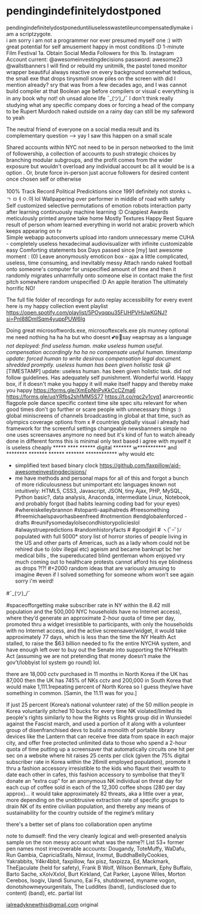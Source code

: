 # pendingindefinitelydostponed 

pendingindefinitelydostponeduntiliuselesswastetileuncompensatedlymake
 i am a scriptzygote.  
i am sorry i am not a programmer nor ever presumed myself one :) with great potential for self amusement happy in most conditions :D
1-minute Film Festival 1a. Obtain Social Media Followers for this 1b. Instagram Account current: @awesomeinvestingdecisions password: awesome23 @wallstbanners
I will find or rebuild my unitmilk, the pastel toned monitor wrapper beautiful always reactive on every background somewhat tedious, the small exe that drops tinysmoll snow piles on the screen with did I mention already? sry that was from a few decades ago, and I was cannot build compiler at that Boolean age before compilers or visual c everything is in any book why not!  oh unsad alone life ¯\_(ツ)_/¯ 
I don't think really studying what any specific company does or forcing a head of the company to be Rupert Murdoch naked outside on a rainy day can still be my safeword to yeah


The neutral friend of everyone on a social media result and its complementary question -->
yay I saw this happen on a small scale

Shared accounts within NYC not need to be in person networked to the limit of followership, a collection of accounts to push strategic choices by branching modular subgroups, and the profit comes from the wider exposure but wouldn't overload any individual account bc all it would be is a option .  Or, brute force in-person just accrue followers for desired content once chosen self or otherwise

100% Track Record Political Predicktions since 1991 definitely not stonks  ㄴㄱ ㅁㅕㅇ.야  lol
Wallpapering over performer in middle of road with safety
Self customized selective permutations of emotion robots interaction party after learning continuously machine learning :D
Crappiest Awards meticulously printed anyone take home
Mostly Textures Happy Rest Square
result of person whom learned everything in world not arabic proverb which keeps appearing on tv  
Simple webapp autoconverts upload into random unnecessary meme
CUHA - completely useless hexadecimal audiovisualizer with infinite customizable easy
Comforting statements box
Days passed since [my] last awesome moment : (0)
Leave anonymously emoticon box - ajax a little complicated, useless, time consuming, and inevitably messy
Attach rando naked football onto someone's computer for unspecified amount of time and then it randomly migrates unharmfully onto someone else in contact make the first pitch somewhere random unspecified :D
An apple iteration
The ultimately horrific NO!

The full file folder of recordings for auto replay accessibility for every event
here is my happy collection event playlist https://open.spotify.com/playlist/5POyqqpu35FUHPVHUwKGNJ?si=PnI88DmISqm4yuppPUW6Ig

Doing great
microsoftwords.exe, microsoftexcels.exe
pls munney optional me need nothing ha ha ha but who doesnt 💕❄️💝say неартsay as a language 
*not deployed:  find useless human.  make useless human useful.  compensation accordingly ha ha no compensate useful human.  timestamp update: forced human to write desirous compensation legal document. shredded promptly. useless human has been given holistic task 😃*
[TIMESTAMP] update:  useless human. has been given holistic task.  did not follow guidelines.  Has adequately self punishment.  Wonderful world.
Happy box, if it doesn't make you happy it will make itself happy and thereby make you happy
https://forms.gle/XmEpNnPvKkCcCZma6
https://forms.gle/uqYRfbs2shfMM5S77
https://t.co/rqc2v1cyq1
anarcreontic flagpole pole dance specific context time site spec situ relevant for when good times
don't go further or scare people with unnecessary things :)
global miniscreens of channels broadcasting in global at that time, such as olympics coverage options from x # countries globally visual i already had framework for the screenful settings changeable newsbanners simple no one uses screensaves anymore no need but it's kind of fun to watch already done in different forms this is minimal only text based i agree with myself it is useless
cheaply ***** **** ****** digital ******* w*********** and ******** ******* ****** ******* ************
why would etc
- simplified text based binary clock 
https://github.com/faxpillow/aid-awesomeinvestingdecisions/
- me have methods and personal maps for all of this and forgot a bunch of more ridiculousness but unimportant etc 
languages known not intuitively: HTML5, CSS3, Javascript, JSON, tiny Ajax, PHP, MySQL, Python basic?, data analysis, Anaconda, intermediate Linux, Notebook, and probably forgot (bad habits learning coding bad for your eyes)
#whereiskelleybrannon #stopanti-aapihatreds #freesomething #freemichaelspavorhasbeenfreed  #notmention #endglobalenforced -drafts #reunifysomedaylolsecondhistorypolicieslol #alwaystruepredictions #randomhistoryfacts # #goodgirl # ヽ(ﾟｰﾟ)ﾉ
 populated with full 5000* story list of horror stories of people living in the US and other parts of Americas, such as a lady whom could not be rehired due to (obv illegal etc) ageism and became bankrupt bc her medical bills , the supereducated blind gentleman whom enjoyed vry much coming out to healthcare protests cannot afford his eye blindness as drops ?!?!
#+2000 random ideas that are variously amusing to imagine
#even if I solved something for someone whom won't see again sorry i'm weird!

#¯\_(ツ)_/¯ 


#spaceofforgetting make 
subscriber rate in NY within the 8.42 mill population and the 500,000 NYC households have no Internet access), where they’d generate an approximate 2-hour quota of time per day, promoted thru a widget irresistible to participants, with only the households with no Internet access, and the active screensaver/widget, it would take approximately 77 days, which is less than the time the NY Health Act stalled, to raise the $63 billion needed to fix the entire NYCHA system, and have enough left over to buy out the Senate into supporting the NYHealth Act (assuming we are not pretending that money doesn’t make the gov’t/lobbyist lol system go round) lol.

 there are 18,000 cctv purchased in 11 months in North Korea if the UK has 87,000 then the UK has 745% of NKs cctv and 200,000 in South Korea that would make 1,111.1repeating percent of North Korea so I guess they/we have something in common. [Samin, the 11.11 was for you.]

If just 25 percent (Korea’s national volunteer rate) of the 50 million people in Korea voluntarily pitched 10 bucks for every time NK violated/limited its people's rights similarly to how the Rights vs Rights group did in Wunsiedel against the Fascist march, and used a portion of it along with a volunteer group of disenfranchised devs to build a monolith of portable library devices like the Lantern that can receive free data from space in each major city, and offer free protected unlimited data to those who spend a 2-hour quota of time putting up a screensaver that automatically circuits one hit per sec on a website where hit raises 25 cents per click (given the 75% digital subscriber rate in Korea within the 26mill employed population), promote it thru a fashion accessory irresistible to the kids who flaunt their wealth to date each other in cafes, this fashion accessory to symbolise that they’ll donate an “extra cup” for an anonymous NK individual on threat day for each cup of coffee sold in each of the 12,300 coffee shops (280 per day approx)… it would take approximately 82 threats, aka a little over a year, more depending on the unobtrusive extraction rate of specific groups to drain NK of its entire civilian population, and thereby any means of sustainability for the country outside of the regime’s military

there's a better set of plans too collaboration open anytime 

note to dumself: find the very cleanly logical and well-presented analysis sample on the non messy account what was the name?!  List 53+ former pen names most irrecoverable accounts: Dougandy, ToteMuffy, WaDafu, Run Gambia,  CapriciaStalls, Nimxut, Inxmut, BuddhaBellyCookies, Yakrabbits, Y4kr4bbit, faxpillow, fax pisz, faxpizza, Ed, Mackmark, TheEjaculate (held for safety), Frank B Wolf, Wilson Benmark, Ephy Buffalo, Barto Sache, xXolvXxlol, Burt Kirkland, Cat Parker, Layone Wiles, Morton Cerebos, Isogiv, Uandi Sununo, Eai Fs, shutdowned, myname vogon, donotshowmeyourgenitals, The Luddites (band), (undisclosed due to content) (band),  etc. partial list 

ialreadyknewthis@gmail.com original

